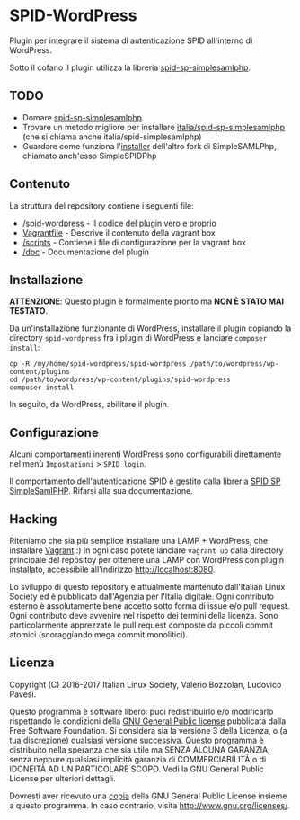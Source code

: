 # SPID-WordPress

Plugin per integrare il sistema di autenticazione SPID all'interno di WordPress.

Sotto il cofano il plugin utilizza la libreria [spid-sp-simplesamlphp](https://github.com/italia/spid-sp-simplesamlphp).

## TODO

* Domare [spid-sp-simplesamlphp](https://github.com/italia/spid-sp-simplesamlphp/issues/12).
* Trovare un metodo migliore per installare [italia/spid-sp-simplesamlphp](https://github.com/italia/spid-sp-simplesamlphp/) (che si chiama anche italia/spid-simplesamlphp)
* Guardare come funziona l'[installer](https://github.com/retepasw/spidinst) dell'altro fork di SimpleSAMLPhp, chiamato anch'esso SimpleSPIDPhp

## Contenuto

La struttura del repository contiene i seguenti file:
* [/spid-wordpress](spid-wordpress) - Il codice del plugin vero e proprio
* [Vagrantfile](Vagrantfile) - Descrive il contenuto della vagrant box
* [/scripts](scripts) - Contiene i file di configurazione per la vagrant box
* [/doc](doc) - Documentazione del plugin

## Installazione

**ATTENZIONE**: Questo plugin è formalmente pronto ma **NON È STATO MAI TESTATO**.

Da un'installazione funzionante di WordPress, installare il plugin copiando la directory `spid-wordpress` fra i plugin di WordPress e lanciare `composer install`:

    cp -R /my/home/spid-wordpress/spid-wordpress /path/to/wordpress/wp-content/plugins
    cd /path/to/wordpress/wp-content/plugins/spid-wordpress
    composer install

In seguito, da WordPress, abilitare il plugin.

## Configurazione

Alcuni comportamenti inerenti WordPress sono configurabili direttamente nel menù `Impostazioni` > `SPID login`.

Il comportamento dell'autenticazione SPID è gestito dalla libreria [SPID SP SimpleSamlPHP](https://github.com/italia/spid-sp-simplesamlphp). Rifarsi alla sua documentazione.

## Hacking

Riteniamo che sia più semplice installare una LAMP + WordPress, che installare [Vagrant](https://www.vagrantup.com/) :) In ogni caso potete lanciare `vagrant up` dalla directory principale del repositoy per ottenere una LAMP con WordPress con plugin installato, accessibile all'indirizzo [http://localhost:8080](http://localhost:8080).

Lo sviluppo di questo repository è attualmente mantenuto dall'Italian Linux Society ed è pubblicato dall'Agenzia per l'Italia digitale. Ogni contributo esterno è assolutamente bene accetto sotto forma di issue e/o pull request. Ogni contributo deve avvenire nel rispetto dei termini della licenza. Sono particolarmente apprezzate le pull request composte da piccoli commit atomici (scoraggiando mega commit monolitici).

## Licenza

Copyright (C) 2016-2017 Italian Linux Society, Valerio Bozzolan, Ludovico Pavesi.

Questo programma è software libero: puoi redistribuirlo e/o modificarlo rispettando le condizioni della [GNU General Public license](LICENSE.md) pubblicata dalla Free Software Foundation. Si considera sia la versione 3 della Licenza, o (a tua discrezione) qualsiasi versione successiva. Questo programma è distribuito nella speranza che sia utile ma SENZA ALCUNA GARANZIA; senza neppure qualsiasi implicità garanzia di COMMERCIABILITÀ o di IDONEITÀ AD UN PARTICOLARE SCOPO. Vedi la GNU General Public License per ulteriori dettagli.

Dovresti aver ricevuto una [copia](LICENSE.md) della GNU General Public License insieme a questo programma. In caso contrario, visita <http://www.gnu.org/licenses/>.
